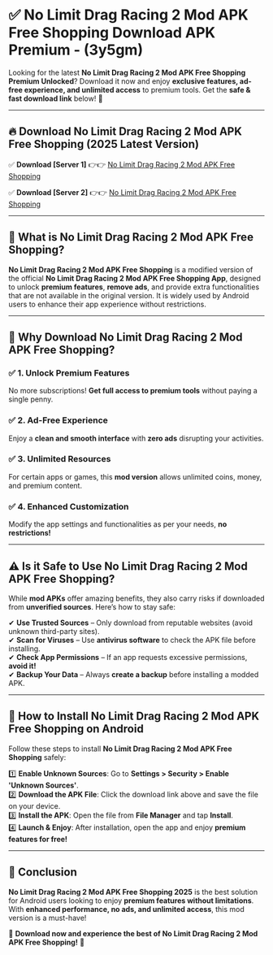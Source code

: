 
# ✅ No Limit Drag Racing 2 Mod APK Free Shopping Download APK Premium -  (3y5gm) 

Looking for the latest **No Limit Drag Racing 2 Mod APK Free Shopping Premium Unlocked**? Download it now and enjoy **exclusive features, ad-free experience, and unlimited access** to premium tools. Get the **safe & fast download link** below! 🚀

---

## 🔥 Download No Limit Drag Racing 2 Mod APK Free Shopping (2025 Latest Version)

✅ **Download [Server 1]** 👉👉 [No Limit Drag Racing 2 Mod APK Free Shopping ](https://apkcomod.com?title=No_Limit_Drag_Racing_2_Mod_APK_Free_Shopping)  

✅ **Download [Server 2]** 👉👉 [No Limit Drag Racing 2 Mod APK Free Shopping ](https://apkcomod.com?title=No_Limit_Drag_Racing_2_Mod_APK_Free_Shopping)  


---

## 📌 What is No Limit Drag Racing 2 Mod APK Free Shopping?

**No Limit Drag Racing 2 Mod APK Free Shopping** is a modified version of the official **No Limit Drag Racing 2 Mod APK Free Shopping App**, designed to unlock **premium features**, **remove ads**, and provide extra functionalities that are not available in the original version. It is widely used by Android users to enhance their app experience without restrictions.

---

## 🌟 Why Download No Limit Drag Racing 2 Mod APK Free Shopping?

### ✅ 1. Unlock Premium Features
No more subscriptions! **Get full access to premium tools** without paying a single penny.

### ✅ 2. Ad-Free Experience
Enjoy a **clean and smooth interface** with **zero ads** disrupting your activities.

### ✅ 3. Unlimited Resources
For certain apps or games, this **mod version** allows unlimited coins, money, and premium content.

### ✅ 4. Enhanced Customization
Modify the app settings and functionalities as per your needs, **no restrictions!**

---

## ⚠️ Is it Safe to Use No Limit Drag Racing 2 Mod APK Free Shopping?

While **mod APKs** offer amazing benefits, they also carry risks if downloaded from **unverified sources**. Here’s how to stay safe:

✔ **Use Trusted Sources** – Only download from reputable websites (avoid unknown third-party sites).  
✔ **Scan for Viruses** – Use **antivirus software** to check the APK file before installing.  
✔ **Check App Permissions** – If an app requests excessive permissions, **avoid it!**  
✔ **Backup Your Data** – Always **create a backup** before installing a modded APK.

---

## 📲 How to Install No Limit Drag Racing 2 Mod APK Free Shopping on Android

Follow these steps to install **No Limit Drag Racing 2 Mod APK Free Shopping** safely:

1️⃣ **Enable Unknown Sources**: Go to **Settings > Security > Enable 'Unknown Sources'**.  
2️⃣ **Download the APK File**: Click the download link above and save the file on your device.  
3️⃣ **Install the APK**: Open the file from **File Manager** and tap **Install**.  
4️⃣ **Launch & Enjoy**: After installation, open the app and enjoy **premium features for free!**

---

## 🚀 Conclusion

**No Limit Drag Racing 2 Mod APK Free Shopping 2025** is the best solution for Android users looking to enjoy **premium features without limitations**. With **enhanced performance, no ads, and unlimited access**, this mod version is a must-have!

🔻 **Download now and experience the best of No Limit Drag Racing 2 Mod APK Free Shopping!** 🔻

